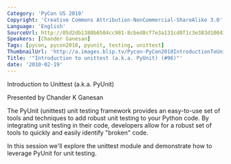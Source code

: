 ```yaml
---
Category: 'PyCon US 2010'
Copyright: 'Creative Commons Attribution-NonCommercial-ShareAlike 3.0'
Language: 'English'
SourceUrl: http://05d2db1380b6504cc981-8cbed8cf7e3a131cd8f1c3e383d10041.r93.cf2.rackcdn.com/pycon-us-2010/237_introduction-to-unittest-a-k-a-pyunit-96.m4v
Speakers: [Chander Ganesan]
Tags: [pycon, pycon2010, pyunit, testing, unittest]
ThumbnailUrl: 'http://a.images.blip.tv/Pycon-PyCon2010IntroductionToUnittestAkaPyUnit96996-668.jpg'
Title: '"Introduction to unittest (a.k.a. PyUnit) (#96)"'
date: '2010-02-19'
---
```

Introduction to Unittest (a.k.a. PyUnit)

Presented by Chander K Ganesan

The PyUnit (unittest) unit testing framework provides an easy-to-use set of
tools and techniques to add robust unit testing to your Python code. By
integrating unit testing in their code, developers allow for a robust set of
tools to quickly and easily identify "broken" code.

In this session we'll explore the unittest module and demonstrate how to
leverage PyUnit for unit testing.


